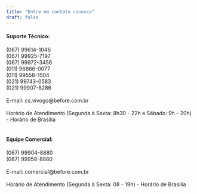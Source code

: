 ```yaml
---
title: "Entre em contato conosco"
draft: false
---
```

<h4><b>Suporte Técnico:</b></h4>
<div>(067) 99614-1046</div>
<div>(067) 99925-7197</div>
<div>(067) 99972-3456</div>
<div>(011) 96866-0077</div>
<div>(011) 99558-1504</div>
<div>(021) 99743-0583</div>
<div>(021) 99907-8286</div>
<br>
<div>E-mail: cs.vivogo@before.com.br</div>
<br>
<div>Horário de Atendimento (Segunda à Sexta: 8h30 - 22h e Sábado: 9h - 20h) - Horário de Brasília</div>
<br>
<h4><b>Equipe Comercial:</b></h4>
<div>(067) 99904-8880</div>
<div>(067) 99958-8880</div>
<br>
<div>E-mail: comercial@before.com.br</div>
<br>
<div>Horário de Atendimento (Segunda à Sexta: 08 - 19h) - Horário de Brasília</div>